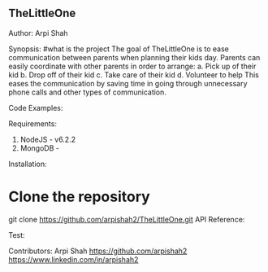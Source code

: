 ## TheLittleOne
Author:
Arpi Shah

Synopsis:
#what is the project
The goal of TheLittleOne is to ease communication between parents when planning their kids day. Parents can easily coordinate with other parents in order to arrange:
a. Pick up of their kid
b. Drop off of their kid 
c. Take care of their kid
d. Volunteer to help 
This eases the communication by saving time in going through unnecessary phone calls and other types of communication. 




Code Examples:

Requirements:
1. NodeJS - v6.2.2
2. MongoDB - 


Installation:

# Clone the repository
  git clone https://github.com/arpishah2/TheLittleOne.git
API Reference:

Test:

Contributors:
Arpi Shah 
https://github.com/arpishah2
https://www.linkedin.com/in/arpishah2



